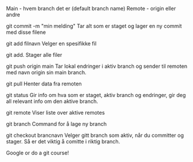 Main - hvem branch det er (default branch name)
Remote - origin eller andre

git commit -m "min melding"
Tar alt som er staget og lager en ny commit med disse filene

git add filnavn
Velger en spesifikke fil

git add.
Stager alle filer

git push origin main
Tar lokal endringer i aktiv branch og sender til remoten med navn origin sin main branch.

git pull
Henter data fra remoten

git status
Gir info om hva som er staget, aktiv branch og endringer, gir deg all relevant info om den aktive branch.

git remote
Viser liste over aktive remotes

git branch
Command for å lage ny branch

git checkout brancnavn
Velger gitt branch som aktiv, når du committer og stager. Så er det viktig å comitte i riktig branch.

Google or do a git course!
